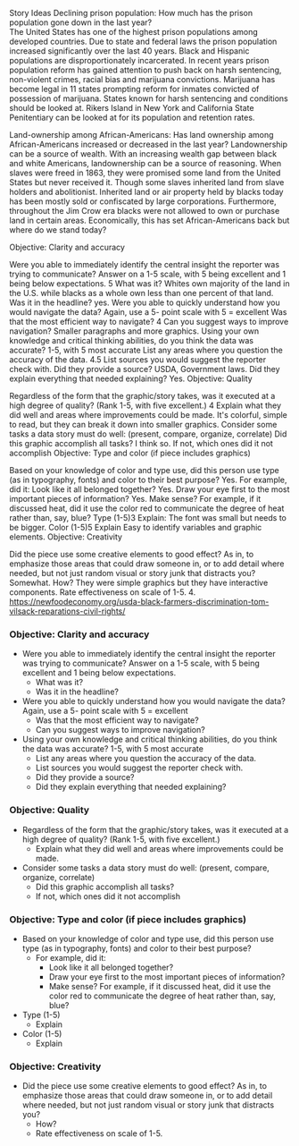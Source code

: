 Story Ideas 
Declining prison population: How much has the prison population gone down in the last year?  
The United States has one of the highest prison populations among developed countries. Due to state and federal laws the prison population increased significantly over the last 40 years. Black and Hispanic populations are disproportionately incarcerated. In recent years prison population reform has gained attention to push back on harsh sentencing, non-violent crimes, racial bias and marijuana convictions. Marijuana has become legal in 11 states prompting reform for inmates convicted of possession of marijuana. States known for harsh sentencing and conditions should be looked at. Rikers Island in New York and California State Penitentiary can be looked at for its population and retention rates. 


Land-ownership among African-Americans: Has land ownership among African-Americans increased or decreased in the last year? 
Landownership can be a source of wealth. With an increasing wealth gap between black and white Americans, landownership can be a source of reasoning. When slaves were freed in 1863, they were promised some land from the United States but never received it. Though some slaves inherited land from slave holders and abolitionist. Inherited land or air property held by blacks today has been mostly sold or confiscated by large corporations. Furthermore, throughout the Jim Crow era blacks were not allowed to own or purchase land in certain areas. Economically, this has set African-Americans back but where do we stand today? 

Objective: Clarity and accuracy

Were you able to immediately identify the central insight the reporter was trying to communicate? Answer on a 1-5 scale, with 5 being excellent and 1 being below expectations. 5
What was it? Whites own majority of the land in the U.S. while blacks as a whole own less than one percent of that land. 
Was it in the headline? yes.
Were you able to quickly understand how you would navigate the data? Again, use a 5- point scale with 5 = excellent
Was that the most efficient way to navigate? 4
Can you suggest ways to improve navigation? Smaller paragraphs and more graphics. 
Using your own knowledge and critical thinking abilities, do you think the data was accurate? 1-5, with 5 most accurate
List any areas where you question the accuracy of the data. 4.5
List sources you would suggest the reporter check with.
Did they provide a source? USDA, Government laws. 
Did they explain everything that needed explaining? Yes. 
Objective: Quality

Regardless of the form that the graphic/story takes, was it executed at a high degree of quality? (Rank 1-5, with five excellent.) 4
Explain what they did well and areas where improvements could be made. It's colorful, simple to read, but they can break it down into smaller graphics. 
Consider some tasks a data story must do well: (present, compare, organize, correlate)
Did this graphic accomplish all tasks? I think so. 
If not, which ones did it not accomplish
Objective: Type and color (if piece includes graphics)

Based on your knowledge of color and type use, did this person use type (as in typography, fonts) and color to their best purpose? Yes. 
For example, did it:
Look like it all belonged together? Yes. 
Draw your eye first to the most important pieces of information? Yes. 
Make sense? For example, if it discussed heat, did it use the color red to communicate the degree of heat rather than, say, blue?
Type (1-5)3
Explain: The font was small but needs to be bigger. 
Color (1-5)5
Explain Easy to identify variables and graphic elements. 
Objective: Creativity

Did the piece use some creative elements to good effect? As in, to emphasize those areas that could draw someone in, or to add detail where needed, but not just random visual or story junk that distracts you? Somewhat. 
How? They were simple graphics but they have interactive components. 
Rate effectiveness on scale of 1-5. 4.
https://newfoodeconomy.org/usda-black-farmers-discrimination-tom-vilsack-reparations-civil-rights/


### Objective: Clarity and accuracy

* Were you able to immediately identify the central insight the reporter was trying to communicate? Answer on a 1-5 scale, with 5 being excellent and 1 being below expectations. 
   * What was it?
   * Was it in the headline?
* Were you able to quickly understand how you would navigate the data? Again, use a 5- point scale with 5 = excellent
   * Was that the most efficient way to navigate? 
   * Can you suggest ways to improve navigation?
* Using your own knowledge and critical thinking abilities, do you think the data was accurate? 1-5, with 5 most accurate
   * List any areas where you question the accuracy of the data.
   * List sources you would suggest the reporter check with. 
   * Did they provide a source?
   * Did they explain everything that needed explaining?

### Objective: Quality

* Regardless of the form that the graphic/story takes, was it executed at a high degree of quality? (Rank 1-5, with five excellent.)
   * Explain what they did well and areas where improvements could be made. 
* Consider some tasks a data story must do well: (present, compare, organize, correlate)
   * Did this graphic accomplish all tasks?
   * If not, which ones did it not accomplish

### Objective: Type and color (if piece includes graphics)

* Based on your knowledge of color and type use, did this person use type (as in typography, fonts) and color to their best purpose?
   * For example, did it: 
       * Look like it all belonged together?
       * Draw your eye first to the most important pieces of information?
       * Make sense? For example, if it discussed heat, did it use the color red to communicate the degree of heat rather than, say, blue?
* Type (1-5)
   * Explain
* Color (1-5)
   * Explain
   
### Objective: Creativity

* Did the piece use some creative elements to good effect? As in, to emphasize those areas that could draw someone in, or to add detail where needed, but not just random visual or story junk that distracts you?
   * How?
   * Rate effectiveness on scale of 1-5. 
